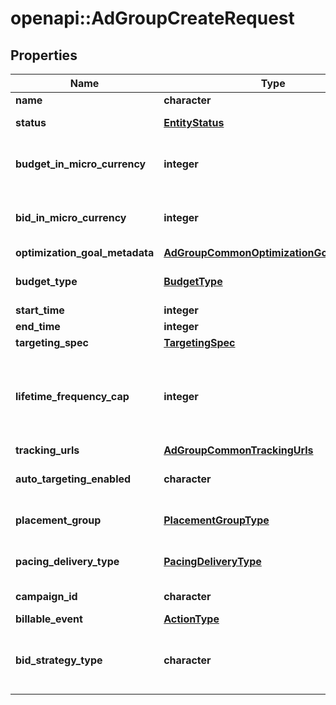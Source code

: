 # openapi::AdGroupCreateRequest


## Properties
Name | Type | Description | Notes
------------ | ------------- | ------------- | -------------
**name** | **character** | Ad group name. | 
**status** | [**EntityStatus**](EntityStatus.md) | Ad group/entity status. | [optional] [Enum: ] 
**budget_in_micro_currency** | **integer** | Budget in micro currency. This field is **REQUIRED** for non-CBO (campaign budget optimization) campaigns.  A CBO campaign automatically generates ad group budgets from its campaign budget to maximize campaign outcome. A CBO campaign is limited to 70 or less ad groups. | [optional] 
**bid_in_micro_currency** | **integer** | Bid price in micro currency. This field is **REQUIRED** for the following campaign objective_type/billable_event combinations: AWARENESS/IMPRESSION, CONSIDERATION/CLICKTHROUGH, CATALOG_SALES/CLICKTHROUGH, VIDEO_VIEW/VIDEO_V_50_MRC. | [optional] 
**optimization_goal_metadata** | [**AdGroupCommonOptimizationGoalMetadata**](AdGroupCommon_optimization_goal_metadata.md) |  | [optional] 
**budget_type** | [**BudgetType**](BudgetType.md) |  | [optional] [default to &quot;DAILY&quot;] [Enum: ] 
**start_time** | **integer** | Ad group start time. Unix timestamp in seconds. Defaults to current time. | [optional] 
**end_time** | **integer** | Ad group end time. Unix timestamp in seconds. | [optional] 
**targeting_spec** | [**TargetingSpec**](TargetingSpec.md) |  | [optional] 
**lifetime_frequency_cap** | **integer** | Set a limit to the number of times a promoted pin from this campaign can be impressed by a pinner within the past rolling 30 days. Only available for CPM (cost per mille (1000 impressions))  ad groups. A CPM ad group has an IMPRESSION &lt;a href&#x3D;\&quot;https://developers.pinterest.com/docs/redoc/#section/Billable-event\&quot;&gt;billable_event&lt;/a&gt; value. This field **REQUIRES** the &#x60;end_time&#x60; field. | [optional] 
**tracking_urls** | [**AdGroupCommonTrackingUrls**](AdGroupCommon_tracking_urls.md) |  | [optional] 
**auto_targeting_enabled** | **character** | Enable auto-targeting for ad group.Default value is True. Also known as &lt;a href&#x3D;\&quot;https://help.pinterest.com/en/business/article/expanded-targeting\&quot; target&#x3D;\&quot;_blank\&quot;&gt;\&quot;expanded targeting\&quot;&lt;/a&gt;. | [optional] 
**placement_group** | [**PlacementGroupType**](PlacementGroupType.md) | &lt;a href&#x3D;\&quot;https://developers.pinterest.com/docs/redoc/#section/Placement-group\&quot;&gt;Placement group&lt;/a&gt;. | [optional] [Enum: ] 
**pacing_delivery_type** | [**PacingDeliveryType**](PacingDeliveryType.md) |  | [optional] [default to &quot;STANDARD&quot;] [Enum: ] 
**campaign_id** | **character** | Campaign ID of the ad group. | [Pattern: ^[C]?\\d+$] 
**billable_event** | [**ActionType**](ActionType.md) |  | [Enum: ] 
**bid_strategy_type** | **character** | Bid strategy type | [optional] [Enum: [AUTOMATIC_BID, MAX_BID, TARGET_AVG, null]] 


